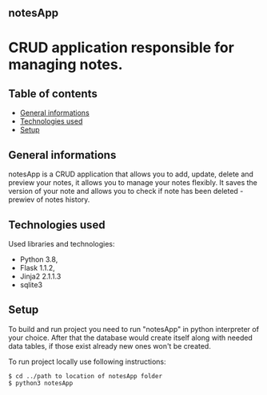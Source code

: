 ## notesApp
# CRUD application responsible for managing notes.

## Table of contents
* [General informations](#general-informations)
* [Technologies used](#technologies-used)
* [Setup](#setup)
 
## General informations
notesApp is a CRUD application that allows you to add, update, delete and preview your notes, it allows you to manage your notes flexibly. It saves the version of your note and allows you to check if note has been deleted - prewiev of notes history. 

## Technologies used
Used libraries and technologies:
- Python 3.8, 
- Flask 1.1.2, 
- Jinja2 2.1.1.3 
- sqlite3

## Setup
To build and run project you need to run "notesApp" in python interpreter of your choice. After that the database would create itself along with needed data tables,
if those exist already new ones won't be created.

To run project locally use following instructions:
```
$ cd ../path to location of notesApp folder 
$ python3 notesApp

```
